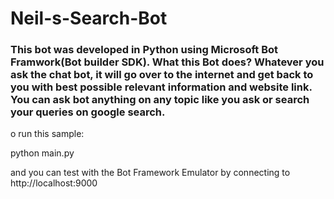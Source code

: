 # Neil-s-Search-Bot

### This bot was developed in Python using Microsoft Bot Framwork(Bot builder SDK). What this Bot does? Whatever you ask the chat bot, it will go over to the internet and get back to you with best possible relevant information and website link. You can ask bot anything on any topic like you ask or search your queries on google search.



o run this sample:

python main.py

and you can test with the Bot Framework Emulator by connecting to http://localhost:9000
